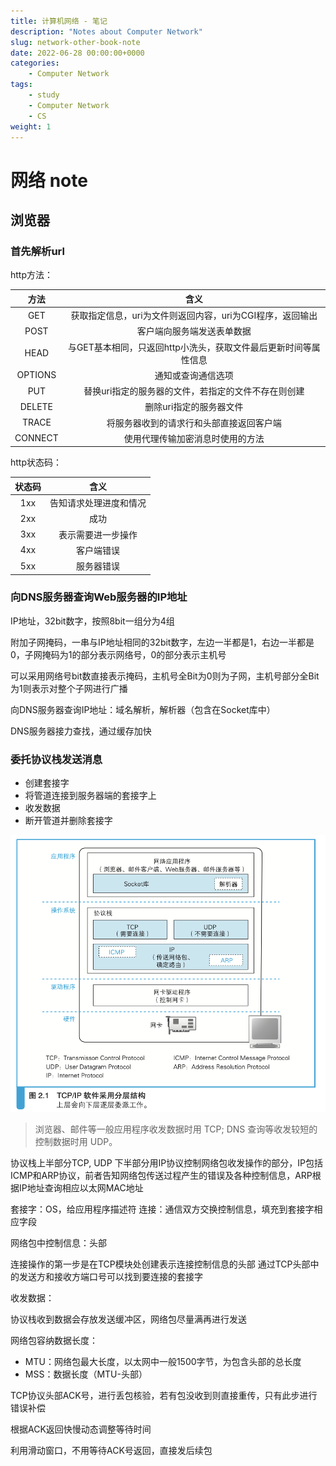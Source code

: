 ```yaml
---
title: 计算机网络 - 笔记
description: "Notes about Computer Network"
slug: network-other-book-note
date: 2022-06-28 00:00:00+0000
categories:
    - Computer Network
tags:
    - study
    - Computer Network
    - CS
weight: 1
---
```


# 网络 note

## 浏览器

### 首先解析url

http方法：

|方法|含义|
|:-:|:-:|
|GET|获取指定信息，uri为文件则返回内容，uri为CGI程序，返回输出|
|POST|客户端向服务端发送表单数据|
|HEAD|与GET基本相同，只返回http小洗头，获取文件最后更新时间等属性信息|
|OPTIONS|通知或查询通信选项|
|PUT|替换uri指定的服务器的文件，若指定的文件不存在则创建|
|DELETE|删除uri指定的服务器文件|
|TRACE|将服务器收到的请求行和头部直接返回客户端|
|CONNECT|使用代理传输加密消息时使用的方法|

http状态码：

|状态码|含义|
|:-:|:-:|
|1xx|告知请求处理进度和情况|
|2xx|成功|
|3xx|表示需要进一步操作|
|4xx|客户端错误|
|5xx|服务器错误|

### 向DNS服务器查询Web服务器的IP地址

IP地址，32bit数字，按照8bit一组分为4组

附加子网掩码，一串与IP地址相同的32bit数字，左边一半都是1，右边一半都是0，子网掩码为1的部分表示网络号，0的部分表示主机号

可以采用网络号bit数直接表示掩码，主机号全Bit为0则为子网，主机号部分全Bit为1则表示对整个子网进行广播

向DNS服务器查询IP地址：域名解析，解析器（包含在Socket库中）

DNS服务器接力查找，通过缓存加快

### 委托协议栈发送消息

- 创建套接字
- 将管道连接到服务器端的套接字上
- 收发数据
- 断开管道并删除套接字

![TCP_IP_layers](photos/TCP_IP_layers.png)

> 浏览器、邮件等一般应用程序收发数据时用 TCP; 
> DNS 查询等收发较短的控制数据时用 UDP。

协议栈上半部分TCP, UDP
下半部分用IP协议控制网络包收发操作的部分，IP包括ICMP和ARP协议，前者告知网络包传送过程产生的错误及各种控制信息，ARP根据IP地址查询相应以太网MAC地址

套接字：OS，给应用程序描述符
连接：通信双方交换控制信息，填充到套接字相应字段

网络包中控制信息：头部

连接操作的第一步是在TCP模块处创建表示连接控制信息的头部
通过TCP头部中的发送方和接收方端口号可以找到要连接的套接字

收发数据：

协议栈收到数据会存放发送缓冲区，网络包尽量满再进行发送

网络包容纳数据长度：

- MTU：网络包最大长度，以太网中一般1500字节，为包含头部的总长度
- MSS：数据长度（MTU-头部）

TCP协议头部ACK号，进行丢包核验，若有包没收到则直接重传，只有此步进行错误补偿

根据ACK返回快慢动态调整等待时间

利用滑动窗口，不用等待ACK号返回，直接发后续包